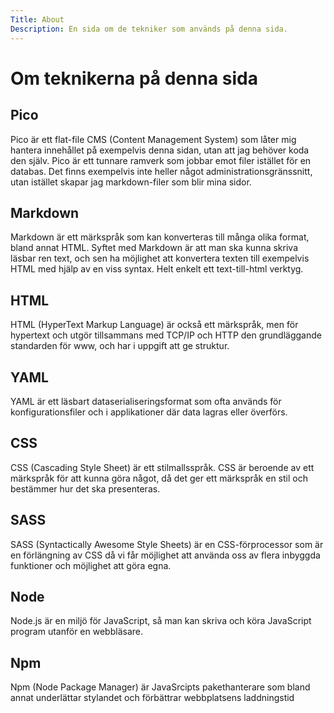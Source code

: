 ```yaml
---
Title: About
Description: En sida om de tekniker som används på denna sida.
---
```


Om teknikerna på denna sida
==========================

## Pico ##
Pico är ett flat-file CMS (Content Management System) som låter 
mig hantera innehållet på exempelvis denna sidan, utan att jag 
behöver koda den själv. Pico är ett tunnare ramverk som jobbar 
emot filer istället för en databas. Det finns exempelvis inte 
heller något administrationsgränssnitt, utan istället skapar 
jag markdown-filer som blir mina sidor.

## Markdown ##
Markdown är ett märkspråk som kan konverteras till många olika 
format, bland annat HTML. Syftet med Markdown är att man ska 
kunna skriva läsbar ren text, och sen ha möjlighet att 
konvertera texten till exempelvis HTML med hjälp av en viss 
syntax. Helt enkelt ett text-till-html verktyg.

## HTML ##
HTML (HyperText Markup Language) är också ett märkspråk, men 
för hypertext och utgör tillsammans med TCP/IP och HTTP den 
grundläggande standarden för www, och har i uppgift att 
ge struktur.

## YAML ##
YAML är ett läsbart dataserialiseringsformat som ofta används 
för konfigurationsfiler och i applikationer där data lagras 
eller överförs.

## CSS ##
CSS (Cascading Style Sheet) är ett stilmallsspråk. CSS är 
beroende av ett märkspråk för att kunna göra något, då 
det ger ett märkspråk en stil och bestämmer hur det ska 
presenteras. 

## SASS ##
SASS (Syntactically Awesome Style Sheets) är en 
CSS-förprocessor som är en förlängning av CSS då vi får 
möjlighet att använda oss av flera inbyggda funktioner 
och möjlighet att göra egna.

## Node ##
Node.js är en miljö för JavaScript, så man kan skriva 
och köra JavaScript program utanför en webbläsare.

## Npm ##
Npm (Node Package Manager) är JavaSrcipts pakethanterare 
som bland annat underlättar stylandet och förbättrar 
webbplatsens laddningstid